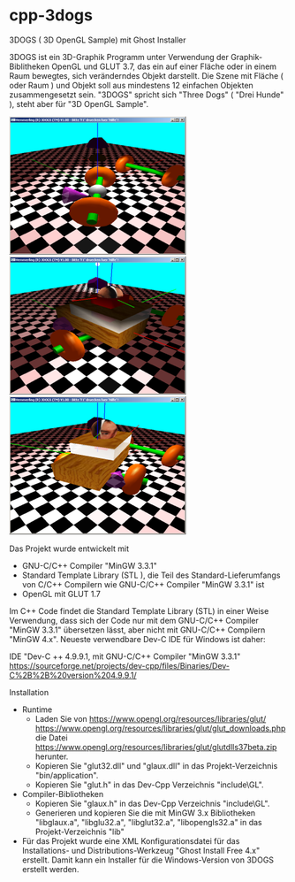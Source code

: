 # cpp-3dogs
3DOGS ( 3D OpenGL Sample) mit Ghost Installer

3DOGS ist ein 3D-Graphik Programm unter Verwendung der Graphik-Biblitheken OpenGL und GLUT 3.7, das ein auf einer Fläche oder in einem Raum bewegtes, sich veränderndes Objekt darstellt. Die Szene mit Fläche ( oder Raum ) und Objekt soll aus mindestens 12 einfachen Objekten zusammengesetzt sein. "3DOGS" spricht sich "Three Dogs" ( "Drei Hunde" ), steht aber für "3D OpenGL Sample".

![3DOGS - 3D OpenGL Sample, Screenshot](/doc/images/opengl1.png "3DOGS - 3D OpenGL Sample, Screenshot") 
![3DOGS - 3D OpenGL Sample, Screenshot](/doc/images/opengl2.png "3DOGS - 3D OpenGL Sample, Screenshot") 
![3DOGS - 3D OpenGL Sample, Screenshot](/doc/images/opengl3.png "3DOGS - 3D OpenGL Sample, Screenshot") 

Das Projekt wurde entwickelt mit
- GNU-C/C++ Compiler "MinGW 3.3.1"
- Standard Template Library (STL ), die Teil des Standard-Lieferumfangs von C/C++ Compilern wie GNU-C/C++ Compiler "MinGW 3.3.1" ist 
- OpenGL mit GLUT 1.7

Im C++ Code findet die Standard Template Library (STL) in einer Weise Verwendung, dass sich der Code nur mit dem GNU-C/C++ Compiler "MinGW 3.3.1"  übersetzen lässt, aber nicht mit GNU-C/C++ Compilern "MinGW 4.x". Neueste verwendbare Dev-C IDE für Windows ist daher: 

IDE "Dev-C ++ 4.9.9.1, mit GNU-C/C++ Compiler "MinGW 3.3.1" https://sourceforge.net/projects/dev-cpp/files/Binaries/Dev-C%2B%2B%20version%204.9.9.1/ 

Installation
- Runtime
  - Laden Sie von
https://www.opengl.org/resources/libraries/glut/
https://www.opengl.org/resources/libraries/glut/glut_downloads.php
die Datei
https://www.opengl.org/resources/libraries/glut/glutdlls37beta.zip
herunter.
  - Kopieren Sie "glut32.dll" und "glaux.dll" in das Projekt-Verzeichnis "bin/application".
  - Kopieren Sie "glut.h" in das Dev-Cpp Verzeichnis "include\GL".
- Compiler-Bibliotheken
  - Kopieren Sie "glaux.h" in das Dev-Cpp Verzeichnis "include\GL".
  - Generieren und kopieren Sie die mit MinGW 3.x Bibliotheken "libglaux.a", "libglu32.a", "libglut32.a", "libopengls32.a" in das Projekt-Verzeichnis "lib"
- Für das Projekt wurde eine XML Konfigurationsdatei für das Installations- und Distributions-Werkzeug "Ghost Install Free 4.x" erstellt. Damit kann ein Installer für die Windows-Version von 3DOGS erstellt werden.


